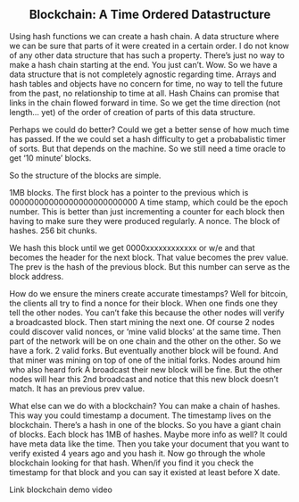 <center> <h2>Blockchain: A Time Ordered Datastructure</h2> </center>

Using hash functions we can create a hash chain. A data structure where we can be sure that parts of it were created in a certain order. I do not know of any other data structure that has such a property. There’s just no way to make a hash chain starting at the end. You just can’t. Wow. So we have a data structure that is not completely agnostic regarding time. Arrays and hash tables and objects have no concern for time, no way to tell the future from the past, no relationship to time at all. Hash Chains can promise that links in the chain flowed forward in time. So we get the time direction (not length... yet) of the order of creation of parts of this data structure. 

Perhaps we could do better? Could we get a better sense of how much time has passed. If the we could set a hash difficulty to get a probabalistic timer of sorts. But that depends on the machine. So we still need a time oracle to get ‘10 minute’ blocks. 

So the structure of the blocks are simple. 

1MB blocks. 
The first block has a pointer to the previous which is 00000000000000000000000000
A time stamp, which could be the epoch number. This is better than just incrementing a counter for each block then having to make sure they were produced regularly. 
A nonce. 
The block of hashes. 256 bit chunks.

We hash this block until we get 0000xxxxxxxxxxxx or w/e and that becomes the header for the next block. That value becomes the prev value. The prev is the hash of the previous block. But this number can serve as the block address. 

How do we ensure the miners create accurate timestamps? Well for bitcoin, the clients all try to find a nonce for their block. When one finds one they tell the other nodes. You can’t fake this because the other nodes will verify a broadcasted block. Then start mining the next one. Of course 2 nodes could discover valid nonces, or ‘mine valid blocks’ at the same time. Then part of the network will be on one chain and the other on the other. So we have a fork. 2 valid forks. But eventually another block will be found. And that miner was mining on top of one of the initial forks. Nodes around him who also heard fork A broadcast their new block will be fine. But the other nodes will hear this 2nd broadcast and notice that this new block doesn’t match. It has an previous prev value.

What else can we do with a blockchain? You can make a chain of hashes. This way you could timestamp a document. The timestamp lives on the blockchain. There’s a hash in one of the blocks. So you have a giant chain of blocks. Each block has 1MB of hashes. Maybe more info as well? It could have meta data like the time. Then you take your document that you want to verify existed 4 years ago and you hash it. Now go through the whole blockchain looking for that hash. When/if you find it you check the timestamp for that block and you can say it existed at least before X date.

Link blockchain demo video
